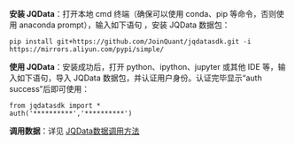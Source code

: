 **安装 JQData**：打开本地 cmd 终端（确保可以使用 conda、pip 等命令，否则使用 anaconda prompt），输入如下语句 ，安装 JQData 数据包：

```
pip install git+https://github.com/JoinQuant/jqdatasdk.git -i https://mirrors.aliyun.com/pypi/simple/
```

**使用 JQData**：安装成功后，打开 python、ipython、jupyter 或其他 IDE 等，输入如下语句，导入 JQData 数据包，并认证用户身份。认证完毕显示“auth success”后即可使用：

```
from jqdatasdk import *
auth('**********','**********')
```

**调用数据**：详见 [JQData数据调用方法](https://www.joinquant.com/help/api/help?name=JQData#%E6%95%B0%E6%8D%AE%E8%B0%83%E7%94%A8%E6%96%B9%E6%B3%95)
